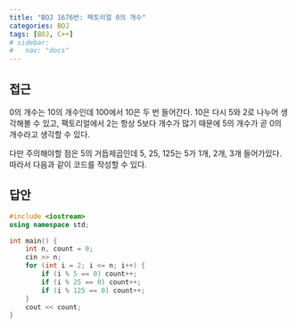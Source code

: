 ```yaml
---
title: "BOJ 1676번: 팩토리얼 0의 개수"
categories: BOJ
tags: [BOJ, C++]
# sidebar:
#   nav: "docs"
---
```


## 접근

0의 개수는 10의 개수인데 100에서 10은 두 번 들어간다. 10은 다시 5와 2로 나누어 생각해볼 수 있고, 팩토리얼에서 2는 항상 5보다 개수가 많기 때문에 5의 개수가 곧 0의 개수라고 생각할 수 있다.

다만 주의해야할 점은 5의 거듭제곱인데 5, 25, 125는 5가 1개, 2개, 3개 들어가있다. 따라서 다음과 같이 코드를 작성할 수 있다.

## 답안

```cpp
#include <iostream>
using namespace std;

int main() {
	int n, count = 0;
	cin >> n;
	for (int i = 2; i <= n; i++) {
		if (i % 5 == 0) count++;
		if (i % 25 == 0) count++;
		if (i % 125 == 0) count++;
	}
	cout << count;
}
```